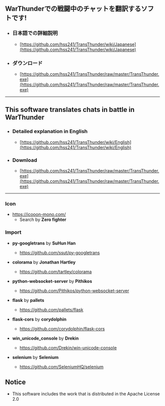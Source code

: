 ## WarThunderでの戦闘中のチャットを翻訳するソフトです!
* ### 日本語での詳細説明
  * [https://github.com/hss241/TransThunder/wiki/Japanese](https://github.com/hss241/TransThunder/wiki/Japanese)
* ### ダウンロード
  * [https://github.com/hss241/TransThunder/raw/master/TransThunder.exe](https://github.com/hss241/TransThunder/raw/master/TransThunder.exe)
---
## This software translates chats in battle in WarThunder
* ### Detailed explanation in English
  * [https://github.com/hss241/TransThunder/wiki/English](https://github.com/hss241/TransThunder/wiki/English)
* ### Download
  * [https://github.com/hss241/TransThunder/raw/master/TransThunder.exe](https://github.com/hss241/TransThunder/raw/master/TransThunder.exe)
---

### Icon
- https://icooon-mono.com/
  - Search by **Zero fighter**

### Import
- **py-googletrans** by **SuHun Han**
  - https://github.com/ssut/py-googletrans

- **colorama** by **Jonathan Hartley**
  - https://github.com/tartley/colorama

- **python-websocket-server** by **Pithikos**
  - https://github.com/Pithikos/python-websocket-server

- **flask** by **pallets**
  - https://github.com/pallets/flask

- **flask-cors** by **corydolphin**
  - https://github.com/corydolphin/flask-cors

- **win_unicode_console** by **Drekin**
  - https://github.com/Drekin/win-unicode-console

- **selenium** by **Selenium**
  - https://github.com/SeleniumHQ/selenium


## Notice
- This software includes the work that is distributed in the Apache License 2.0
